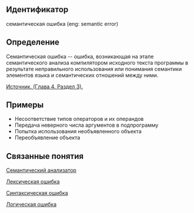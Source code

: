 ## Идентификатор
семантическая ошибка (eng: semantic error)


## Определение
Семантическая ошибка -- ошибка, возникающая на этапе семантического анализа компилятором исходного текста программы
в результате неправильного использования или понимания семантики элементов языка и семантических отношений между ними.

[Источник. (Глава 4. Раздел 3).](../bibliography/Aho-Compilers-book.md)


## Примеры
- Несоответствие типов операторов и их операндов
- Передача неверного числа аргументов в подпрограмму
- Попытка использования необъявленного объекта
- Переобъявление объекта


## Связанные понятия
[Семантический анализатор](semantic_analyzer.md)

[Лексическая ошибка](lexical_error.md)

[Синтаксическая ошибка](syntactic_error.md)

[Логическая ошибка](logical_error.md)
